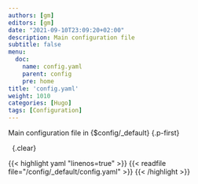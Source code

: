 ```yaml
---
authors: [gm]
editors: [gm]
date: "2021-09-10T23:09:20+02:00"
description: Main configuration file
subtitle: false
menu:
  doc:
    name: config.yaml
    parent: config
    pre: home
title: 'config.yaml'
weight: 1010
categories: [Hugo]
tags: [Configuration]
---
```


Main configuration file in {$config/_default}
{.p-first}<!--more-->

&nbsp;
{.clear}

{{< highlight yaml "linenos=true" >}}
{{< readfile file="/config/_default/config.yaml" >}}
{{< /highlight >}}
